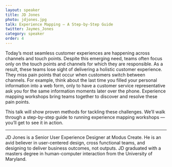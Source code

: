 ```yaml
---
layout: speaker
title: JD Jones
photo: jdjones.jpg
talk: Experience Mapping — A Step-by-Step Guide
twitter: Jaymes_Jones
category: speaker
order: 4
---
```


Today’s most seamless customer experiences are happening across channels and touch points. Despite this emerging need, teams often focus only on the touch points and channels for which they are responsible. As a result, these teams lose sight of delivering a holistic customer experience. They miss pain points that occur when customers switch between channels. For example, think about the last time you filled your personal information into a web form, only to have a customer service representative ask you for the same information moments later over the phone. Experience mapping workshops bring teams together to discover and resolve these pain points.

This talk will show proven methods for tackling these challenges. We’ll walk through a step-by-step guide to running experience mapping workshops — you’ll get to see it in action.

---

JD Jones is a Senior User Experience Designer at Modus Create. He is an avid believer in user-centered design, cross functional teams, and designing to deliver business outcomes, not outputs. JD graduated with a masters degree in human-computer interaction from the University of Maryland.
